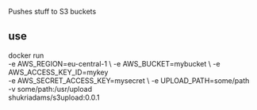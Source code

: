 Pushes stuff to S3 buckets

## use

docker run \
    -e AWS_REGION=eu-central-1 \ 
    -e AWS_BUCKET=mybucket \ 
    -e AWS_ACCESS_KEY_ID=mykey \
    -e AWS_SECRET_ACCESS_KEY=mysecret \ 
    -e UPLOAD_PATH=some/path \
    -v some/path:/usr/upload \
    shukriadams/s3upload:0.0.1
